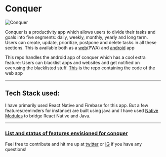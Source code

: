 # Conquer

![Conquer](https://play-lh.googleusercontent.com/o-p3GT0nKIn0ZZ2RJET1dICukLrEwJsySjo-LQ6WJ4mlqY6-ltFtkhyPpbgxWgIGUXJl=s180-rw)

Conquer is a productivity app which allows users to divide their tasks and goals into five segments: daily, weekly, monthly, yearly and long term. Users can create, update, prioritize, postpone and delete tasks in all these sections. This is available both as a [web](https://conquer-goals.netlify.app/)(PWA) and [android](https://play.google.com/store/apps/details?id=com.conquer_app) app

This repo handles the android app of conquer which has a  cool extra feature: Users can blacklist apps and websites and get notified on overusing the blacklisted stuff.
[This](https://github.com/devout-coder/conquer) is the repo containing the code of the web app

---

## Tech Stack used:

I have primarily used React Native and Firebase for this app. But a few features(reminders for instance) are built using java and I have used [Native Modules](https://reactnative.dev/docs/native-modules-android) to bridge React Native and Java.

---

### [List and status of features envisioned for conquer](https://lime-handstand-aac.notion.site/Conquer-features-status-3cd4161709fb45aabc73d514517df06f)

Feel free to contribute and hit me up at [twitter](https://twitter.com/devout_coder) or [IG](https://www.instagram.com/devout_coder/) if you have any questions!